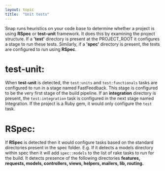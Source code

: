 ```yaml
---
layout: topic
title:  "Unit tests"
---
```


Snap runs heuristics on your code base to determine whether a project is using **RSpec** or **test-unit** framework. It does this by examining the project structure. If a **'test'** directory is present at the PROJECT_ROOT it configures a stage to run these tests. Similarly, if a **'spec'** directory is present, the tests are configured to run using **RSpec**.

# test-unit:

When **test-unit** is detected, the `test:units`  and `test:functionals` tasks are configured to run in a stage named <span class="stage-name">FastFeedback</span>. This stage is configured to be the very first stage of the build pipeline. If an **integration** directory is present, the `test:integration` task is configured in the next stage named <span class="stage-name">Integration</span>. If the project is a Ruby gem, it would only configure the `test` task.

# RSpec:

If **RSpec** is detected then it would configure tasks based on the standard directories present in the spec folder. E.g. If it detects a models directory within spec then it will add `spec::models` to the list of rake tasks to run for the build. It detects presence of the following directories **features, requests, models, controllers, views, helpers, mailers, lib, routing.**



